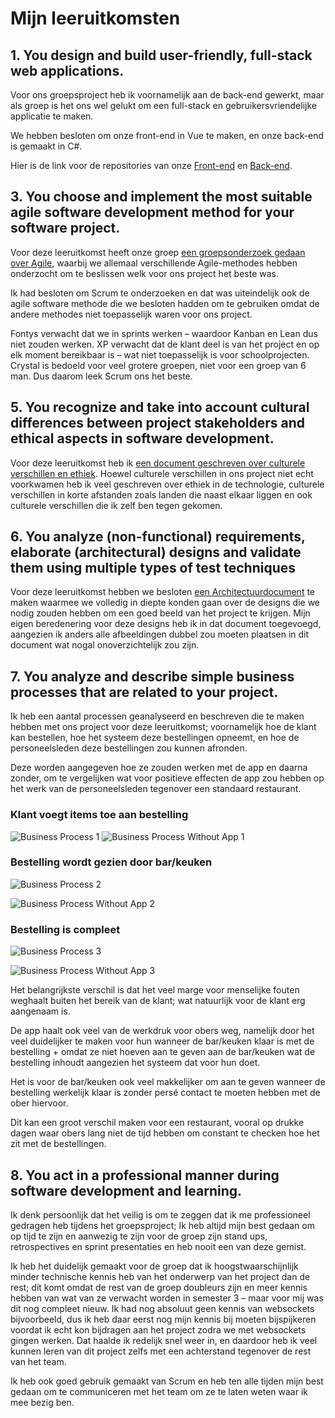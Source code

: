 # Mijn leeruitkomsten

## 1. You design and build user-friendly, full-stack web applications.

Voor ons groepsproject heb ik voornamelijk aan de back-end gewerkt, maar als groep is het ons wel gelukt om een full-stack en gebruikersvriendelijke applicatie te maken.

We hebben besloten om onze front-end in Vue te maken, en onze back-end is gemaakt in C#.

Hier is de link voor de repositories van onze [Front-end](https://github.com/s3gp-foodies/restaurant-frontend) en [Back-end](https://github.com/s3gp-foodies/restaurant-backend).

## 3. You choose and implement the most suitable agile software development method for your software project.

Voor deze leeruitkomst heeft onze groep [een groepsonderzoek gedaan over Agile](https://github.com/JulianJ99/Portfolio/blob/main/GP/Documentation/AgileMethodes.md), waarbij we allemaal verschillende Agile-methodes hebben onderzocht om te beslissen welk voor ons project het beste was. 

Ik had besloten om Scrum te onderzoeken en dat was uiteindelijk ook de agile software methode die we besloten hadden om te gebruiken omdat de andere methodes niet toepasselijk waren voor ons project. 

Fontys verwacht dat we in sprints werken – waardoor Kanban en Lean dus niet zouden werken. XP verwacht dat de klant deel is van het project en op elk moment bereikbaar is – wat niet toepasselijk is voor schoolprojecten. Crystal is bedoeld voor veel grotere groepen, niet voor een groep van 6 man. 
Dus daarom leek Scrum ons het beste.

## 5. You recognize and take into account cultural differences between project stakeholders and ethical aspects in software development.

Voor deze leeruitkomst heb ik [een document geschreven over culturele verschillen en ethiek](https://github.com/JulianJ99/Portfolio/blob/main/GP/Documentation/CultureleVerschillen.md). Hoewel culturele verschillen in ons project niet echt voorkwamen heb ik veel geschreven over ethiek in de technologie, culturele verschillen in korte afstanden zoals landen die naast elkaar liggen en ook culturele verschillen die ik zelf ben tegen gekomen.

## 6. You analyze (non-functional) requirements, elaborate (architectural) designs and validate them using multiple types of test techniques

Voor deze leeruitkomst hebben we besloten [een Architectuurdocument](https://github.com/JulianJ99/Portfolio/blob/main/GP/Documentation/Architectuurdocument.md) te maken waarmee we volledig in diepte konden gaan over de designs die we nodig zouden hebben om een goed beeld van het project te krijgen. Mijn eigen beredenering voor deze designs heb ik in dat document toegevoegd, aangezien ik anders alle afbeeldingen dubbel zou moeten plaatsen in dit document wat nogal onoverzichtelijk zou zijn.

## 7. You analyze and describe simple business processes that are related to your project.

Ik heb een aantal processen geanalyseerd en beschreven die te maken hebben met ons project voor deze leeruitkomst; voornamelijk hoe de klant kan bestellen, hoe het systeem deze bestellingen opneemt, en hoe de personeelsleden deze bestellingen zou kunnen afronden.

Deze worden aangegeven hoe ze zouden werken met de app en daarna zonder, om te vergelijken wat voor positieve effecten de app zou hebben op het werk van de personeelsleden tegenover een standaard restaurant.

### Klant voegt items toe aan bestelling

![Business Process 1](https://user-images.githubusercontent.com/84009857/174641801-32eebb8d-8a33-4725-9c23-73af0143d1a3.png)
![Business Process Without App 1](https://user-images.githubusercontent.com/84009857/174641814-0c752a19-b6eb-424a-9a0c-7907caec7948.png)


### Bestelling wordt gezien door bar/keuken

![Business Process 2](https://user-images.githubusercontent.com/84009857/174641852-8d342408-ea34-41d0-b4e3-45b7dfec16dc.png)

![Business Process Without App 2](https://user-images.githubusercontent.com/84009857/174641876-44559f0e-b8ec-4e6e-bfdc-0dda945aae4d.png)

### Bestelling is compleet

![Business Process 3](https://user-images.githubusercontent.com/84009857/174641864-38e4ed70-3248-4577-ac73-9a6b4e8ab284.png)

![Business Process Without App 3](https://user-images.githubusercontent.com/84009857/174641890-5f470a26-2926-4976-8f46-aca76aa981bd.png)

Het belangrijkste verschil is dat het veel marge voor menselijke fouten weghaalt buiten het bereik van de klant; wat natuurlijk voor de klant erg aangenaam is. 

De app haalt ook veel van de werkdruk voor obers weg, namelijk door het veel duidelijker te maken voor hun wanneer de bar/keuken klaar is met de bestelling + omdat ze niet hoeven aan te geven aan de bar/keuken wat de bestelling inhoudt aangezien het systeem dat voor hun doet. 

Het is voor de bar/keuken ook veel makkelijker om aan te geven wanneer de bestelling werkelijk klaar is zonder persé contact te moeten hebben met de ober hiervoor. 

Dit kan een groot verschil maken voor een restaurant, vooral op drukke dagen waar obers lang niet de tijd hebben om constant te checken hoe het zit met de bestellingen.

## 8. You act in a professional manner during software development and learning.

Ik denk persoonlijk dat het veilig is om te zeggen dat ik me professioneel gedragen heb tijdens het groepsproject; Ik heb altijd mijn best gedaan om op tijd te zijn en aanwezig te zijn voor de groep zijn stand ups, retrospectives en sprint presentaties en heb nooit een van deze gemist.

Ik heb het duidelijk gemaakt voor de groep dat ik hoogstwaarschijnlijk minder technische kennis heb van het onderwerp van het project dan de rest; dit komt omdat de rest van de groep doubleurs zijn en meer kennis hebben van wat van ze verwacht worden in semester 3 – maar voor mij was dit nog compleet nieuw. Ik had nog absoluut geen kennis van websockets bijvoorbeeld, dus ik heb daar eerst nog mijn kennis bij moeten bijspijkeren voordat ik echt kon bijdragen aan het project zodra we met websockets gingen werken. Dat haalde ik redelijk snel weer in, en daardoor heb ik veel kunnen leren van dit project zelfs met een achterstand tegenover de rest van het team.

Ik heb ook goed gebruik gemaakt van Scrum en heb ten alle tijden mijn best gedaan om te communiceren met het team om ze te laten weten waar ik mee bezig ben.
